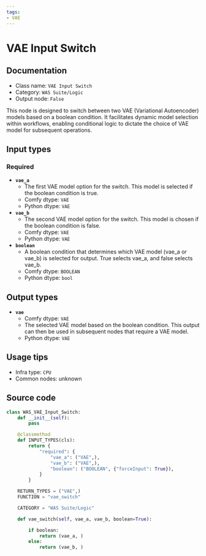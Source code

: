 ```yaml
---
tags:
- VAE
---
```


# VAE Input Switch
## Documentation
- Class name: `VAE Input Switch`
- Category: `WAS Suite/Logic`
- Output node: `False`

This node is designed to switch between two VAE (Variational Autoencoder) models based on a boolean condition. It facilitates dynamic model selection within workflows, enabling conditional logic to dictate the choice of VAE model for subsequent operations.
## Input types
### Required
- **`vae_a`**
    - The first VAE model option for the switch. This model is selected if the boolean condition is true.
    - Comfy dtype: `VAE`
    - Python dtype: `VAE`
- **`vae_b`**
    - The second VAE model option for the switch. This model is chosen if the boolean condition is false.
    - Comfy dtype: `VAE`
    - Python dtype: `VAE`
- **`boolean`**
    - A boolean condition that determines which VAE model (vae_a or vae_b) is selected for output. True selects vae_a, and false selects vae_b.
    - Comfy dtype: `BOOLEAN`
    - Python dtype: `bool`
## Output types
- **`vae`**
    - Comfy dtype: `VAE`
    - The selected VAE model based on the boolean condition. This output can then be used in subsequent nodes that require a VAE model.
    - Python dtype: `VAE`
## Usage tips
- Infra type: `CPU`
- Common nodes: unknown


## Source code
```python
class WAS_VAE_Input_Switch:
    def __init__(self):
        pass

    @classmethod
    def INPUT_TYPES(cls):
        return {
            "required": {
                "vae_a": ("VAE",),
                "vae_b": ("VAE",),
                "boolean": ("BOOLEAN", {"forceInput": True}),
            }
        }

    RETURN_TYPES = ("VAE",)
    FUNCTION = "vae_switch"

    CATEGORY = "WAS Suite/Logic"

    def vae_switch(self, vae_a, vae_b, boolean=True):

        if boolean:
            return (vae_a, )
        else:
            return (vae_b, )

```
